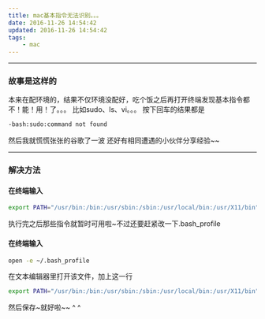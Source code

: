 ```yaml
---
title: mac基本指令无法识别。。。
date: 2016-11-26 14:54:42
updated: 2016-11-26 14:54:42
tags:
	- mac
---
```

**********************************
### 故事是这样的
本来在配环境的，结果不仅环境没配好，吃个饭之后再打开终端发现基本指令都不！能！用！了。。。
比如sudo、ls、vi。。。
按下回车的结果都是
```bash
-bash:sudo:command not found
```
<!--more-->
然后我就慌慌张张的谷歌了一波  还好有相同遭遇的小伙伴分享经验~~
************************************
### 解决方法
#### 在终端输入
```bash
export PATH="/usr/bin:/bin:/usr/sbin:/sbin:/usr/local/bin:/usr/X11/bin"
```
执行完之后那些指令就暂时可用啦~不过还要赶紧改一下.bash_profile
#### 在终端输入
```bash
open -e ~/.bash_profile
```
在文本编辑器里打开该文件，加上这一行
```bash
export PATH="/usr/bin:/bin:/usr/sbin:/sbin:/usr/local/bin:/usr/X11/bin"
```
然后保存~就好啦~~  ^ ^
